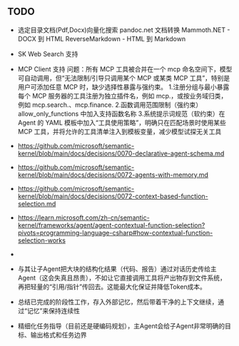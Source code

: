 ## TODO

- 选定目录文档(Pdf,Docx)向量化搜索
   pandoc.net 文档转换
   Mammoth.NET - DOCX 到 HTML
   ReverseMarkdown - HTML 到 Markdown

- SK Web Search 支持
- MCP Client 支持
   问题：所有 MCP 工具被合并在一个 mcp 命名空间下，模型可自动调用，但“无法限制/引导只调用某个 MCP 或某类 MCP 工具”，特别是用户可添加任意 MCP 时，缺少选择性暴露与强约束。
   1.注册分组与最小暴露 每个 MCP 服务器的工具注册为独立插件名，例如 mcp.<serverName>，或按业务域归类，例如 mcp.search.<serverName>、mcp.finance.<serverName>
   2.函数调用范围限制（强约束） allow_only_functions 中加入支持函数名称
   3.系统提示词规范（软约束）在 Agent 的 YAML 模板中加入“工具使用策略”，明确只在匹配场景时使用某些 MCP 工具，并将允许的工具清单注入到模板变量，减少模型试探无关工具

- https://github.com/microsoft/semantic-kernel/blob/main/docs/decisions/0070-declarative-agent-schema.md
- https://github.com/microsoft/semantic-kernel/blob/main/docs/decisions/0072-agents-with-memory.md
- https://github.com/microsoft/semantic-kernel/blob/main/docs/decisions/0072-context-based-function-selection.md
- https://learn.microsoft.com/zh-cn/semantic-kernel/frameworks/agent/agent-contextual-function-selection?pivots=programming-language-csharp#how-contextual-function-selection-works
- 
- 与其让子Agent把大块的结构化结果（代码、报告）通过对话历史传给主Agent（这会失真且昂贵），不如让它直接调用工具将产出物存到文件系统，再把轻量的“引用/指针”传回去。这能最大化保证并降低Token成本。
- 总结已完成的阶段性工作，存入外部记忆，然后带着干净的上下文继续，通过“记忆”来保持连续性
- 精细化任务指导（目前还是硬编码规划），主Agent会给子Agent非常明确的目标、输出格式和任务边界